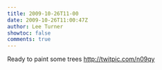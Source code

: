 ```yaml
---
title: 2009-10-26T11-00
date: 2009-10-26T11:00:47Z
author: Lee Turner
showtoc: false
comments: true
---
```


Ready to paint some trees  http://twitpic.com/n09qy

